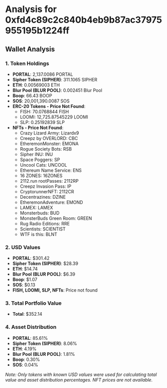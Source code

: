 # Analysis for 0xfd4c89c2c840b4eb9b87ac37975955195b1224ff

## Wallet Analysis

### 1. Token Holdings

- **PORTAL**: 2,137.0086 PORTAL
- **Sipher Token (SIPHER)**: 311.1065 SIPHER
- **ETH**: 0.00569003 ETH
- **Blur Pool (BLUR POOL)**: 0.002451 Blur Pool
- **Boop**: 66.43 BOOP
- **SOS**: 20,001,390.0087 SOS
- **ERC-20 Tokens - Price Not Found**:
  - FISH: 70.0768844 FISH
  - LOOMI: 12,725.87545229 LOOMI
  - SLP: 0.25192839 SLP
- **NFTs - Price Not Found**:
  - Crazy Lizard Army: Lizardx9
  - Creepz by OVERLORD: CBC
  - EtheremonMonster: EMONA
  - Rogue Society Bots: RSB
  - Sipher INU: INU
  - Space Poggers: SP
  - Uncool Cats: UNCOOL
  - Ethereum Name Service: ENS
  - 16 ZONES: 16ZONES
  - 2112.run rootPasses: 2112RP
  - Creepz Invasion Pass: IP
  - CryptorunnerNFT: 2112CR
  - Decentrazines: DZINE
  - EtheremonAdventure: EMOND
  - LAMEX: LAMEX
  - Monsterbuds: BUD
  - MonsterBuds Green Room: GREEN
  - Rug Radio Editions: RRE
  - Scientists: SCIENTIST
  - WTF is this: BLNT

### 2. USD Values

- **PORTAL**: $301.42
- **Sipher Token (SIPHER)**: $28.39
- **ETH**: $14.74
- **Blur Pool (BLUR POOL)**: $6.39
- **Boop**: $1.07
- **SOS**: $0.13
- **FISH, LOOMI, SLP, NFTs**: Price not found

### 3. Total Portfolio Value

- **Total**: $352.14

### 4. Asset Distribution

- **PORTAL**: 85.61%
- **Sipher Token (SIPHER)**: 8.06%
- **ETH**: 4.19%
- **Blur Pool (BLUR POOL)**: 1.81%
- **Boop**: 0.30%
- **SOS**: 0.04%

*Note: Only tokens with known USD values were used for calculating total value and asset distribution percentages. NFT prices are not available.*
